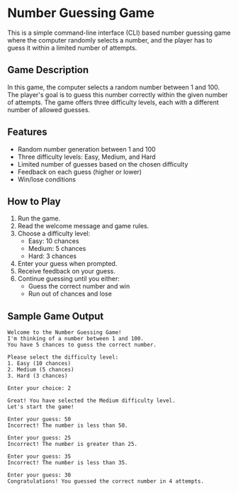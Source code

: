 # Number Guessing Game

This is a simple command-line interface (CLI) based number guessing game where the computer randomly selects a number, and the player has to guess it within a limited number of attempts.

## Game Description

In this game, the computer selects a random number between 1 and 100. The player's goal is to guess this number correctly within the given number of attempts. The game offers three difficulty levels, each with a different number of allowed guesses.

## Features

- Random number generation between 1 and 100
- Three difficulty levels: Easy, Medium, and Hard
- Limited number of guesses based on the chosen difficulty
- Feedback on each guess (higher or lower)
- Win/lose conditions

## How to Play

1. Run the game.
2. Read the welcome message and game rules.
3. Choose a difficulty level:
   - Easy: 10 chances
   - Medium: 5 chances
   - Hard: 3 chances
4. Enter your guess when prompted.
5. Receive feedback on your guess.
6. Continue guessing until you either:
   - Guess the correct number and win
   - Run out of chances and lose

## Sample Game Output

```
Welcome to the Number Guessing Game!
I'm thinking of a number between 1 and 100.
You have 5 chances to guess the correct number.

Please select the difficulty level:
1. Easy (10 chances)
2. Medium (5 chances)
3. Hard (3 chances)

Enter your choice: 2

Great! You have selected the Medium difficulty level.
Let's start the game!

Enter your guess: 50
Incorrect! The number is less than 50.

Enter your guess: 25
Incorrect! The number is greater than 25.

Enter your guess: 35
Incorrect! The number is less than 35.

Enter your guess: 30
Congratulations! You guessed the correct number in 4 attempts.
